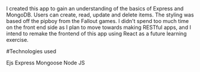

I created this app to gain an understanding of the basics of Express and MongoDB. Users can create, read, update and delete items. The styling was based off the pipboy from the Fallout games. I didn't spend too much time on the front end side as I plan to move towards making RESTful apps, and I intend to remake the frontend of this app using React as a future learning exercise. 

#Technologies used

Ejs
Express
Mongoose
Node JS


